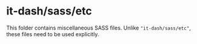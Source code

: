 # it-dash/sass/etc

This folder contains miscellaneous SASS files. Unlike `"it-dash/sass/etc"`, these files
need to be used explicitly.
